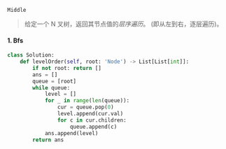 `Middle`

> 给定一个 N 叉树，返回其节点值的*层序遍历*。 (即从左到右，逐层遍历)。

#### 1.  Bfs

```python
class Solution:
    def levelOrder(self, root: 'Node') -> List[List[int]]:
        if not root: return []
        ans = []
        queue = [root]
        while queue:
            level = []
            for _ in range(len(queue)):
                cur = queue.pop(0)
                level.append(cur.val)
                for c in cur.children:
                    queue.append(c)
            ans.append(level)
        return ans
```

